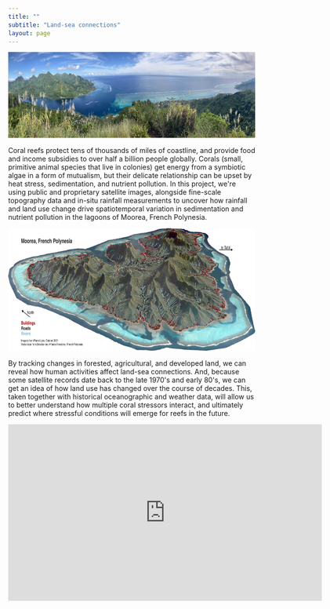 ```yaml
---
title: ""
subtitle: "Land-sea connections"
layout: page
---
```


<img src="/img/northShore.jpg" alt="North shore lagoons of Moorea." height="175"/>
  
Coral reefs protect tens of thousands of miles of coastline, and provide food and income subsidies to over half a billion people globally. Corals (small, primitive animal species that live in colonies) get energy from a symbiotic algae in a form of mutualism, but their delicate relationship can be upset by heat stress, sedimentation, and nutrient pollution. In this project, we're using public and proprietary satellite images, alongside fine-scale topography data and in-situ rainfall measurements to uncover how rainfall and land use change drive spatiotemporal variation in sedimentation and nutrient pollution in the lagoons of Moorea, French Polynesia.

<img src="/img/3disland.jpg" alt="North shore lagoons of Moorea." height="250"/>

By tracking changes in forested, agricultural, and developed land, we can reveal how human activities affect land-sea connections. And, because some satellite records date back to the late 1970's and early 80's, we can get an idea of how land use has changed over the course of decades. This, taken together with historical oceanographic and weather data, will allow us to better understand how multiple coral stressors interact, and ultimately predict where stressful conditions will emerge for reefs in the future.

<iframe src="https://player.vimeo.com/video/825635067" width="640" height="360" frameborder="0" allow="autoplay; fullscreen" allowfullscreen></iframe>

